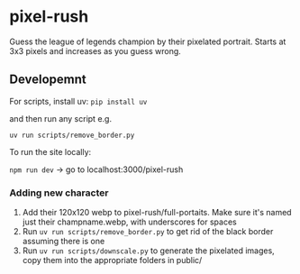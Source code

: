 # pixel-rush
Guess the league of legends champion by their pixelated portrait. Starts at 3x3 pixels and increases as you guess wrong. 

## Developemnt

For scripts, install uv:
`pip install uv`

and then run any script e.g.

`uv run scripts/remove_border.py`

To run the site locally:

`npm run dev`
-> go to localhost:3000/pixel-rush

### Adding new character
1. Add their 120x120 webp to pixel-rush/full-portaits. Make sure it's named just their champname.webp, with underscores for spaces
2. Run `uv run scripts/remove_border.py` to get rid of the black border assuming there is one
3. Run `uv run scripts/downscale.py` to generate the pixelated images, copy them into the appropriate folders in public/
